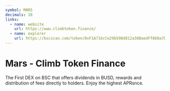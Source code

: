 ```yaml
---
symbol: MARS
decimals: 18
links:
  - name: website
    url: https://www.climbtoken.finance/
  - name: explorer
    url: https://bscscan.com/token/0xF1A71bcCe29b598d812a30BaedFf860a7Dce0aff
---
```


# Mars - Climb Token Finance

The First DEX on BSC that offers dividends in BUSD, rewards and distribution of fees directly to holders. Enjoy the highest APRsnce.
